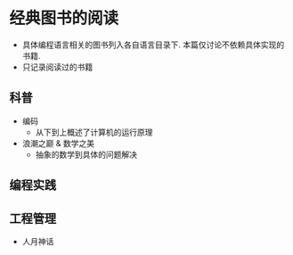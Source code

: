 # 经典图书的阅读

- 具体编程语言相关的图书列入各自语言目录下. 本篇仅讨论不依赖具体实现的书籍.
- 只记录阅读过的书籍

## 科普

- 编码
    - 从下到上概述了计算机的运行原理
- 浪潮之巅 & 数学之美
    - 抽象的数学到具体的问题解决

## 编程实践

## 工程管理

- 人月神话